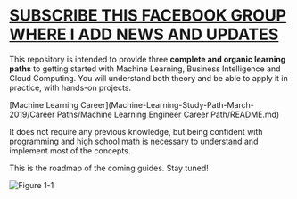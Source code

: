 # [SUBSCRIBE THIS FACEBOOK GROUP WHERE I ADD NEWS AND UPDATES](https://www.facebook.com/groups/mathfordatascience/)

This repository is intended to provide three **complete and organic learning paths** to getting started with Machine Learning, Business Intelligence and Cloud Computing.
You will understand both theory and be able to apply it in practice, with hands-on projects.

[Machine Learning Career](Machine-Learning-Study-Path-March-2019/Career Paths/Machine Learning Engineer Career Path/README.md)  

It does not require any previous knowledge, but being confident with programming and high school math is necessary to understand and implement most of the concepts.

This is the roadmap of the coming guides. Stay tuned!

![Figure 1-1](https://raw.github.com/clone95/Machine-Learning-Study-Path-March-2019/master/RoadMap.PNG "1") 
